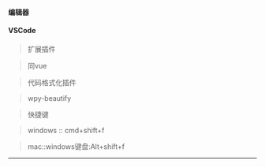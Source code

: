 #### 编辑器

#### VSCode
>扩展插件

>同vue

>代码格式化插件

>wpy-beautify

>快捷键

>windows :: cmd+shift+f

>mac::windows键盘:Alt+shift+f

<hr>
